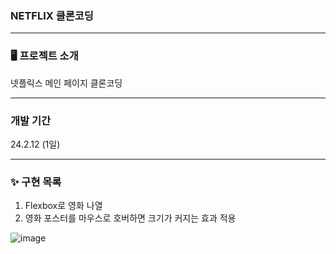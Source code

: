 ### NETFLIX 클론코딩
---

### 🖥️ 프로젝트 소개

넷플릭스 메인 페이지 클론코딩

---

### 개발 기간

24.2.12 (1일)

---

### ✨ 구현 목록

1. Flexbox로 영화 나열
2. 영화 포스터를 마우스로 호버하면 크기가 커지는 효과 적용

![image](https://github.com/heesun729/homework/assets/91944542/8fe2b25c-0c0a-4927-8a39-06e28bf46e20)

